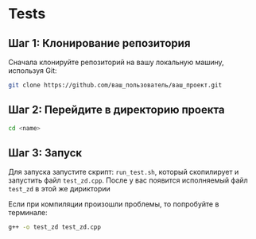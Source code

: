 # Tests

## Шаг 1: Клонирование репозитория

Сначала клонируйте репозиторий на вашу локальную машину, используя Git:

```bash
git clone https://github.com/ваш_пользователь/ваш_проект.git
```

## Шаг 2: Перейдите в директорию проекта

```bash
cd <name>
```

## Шаг 3: Запуск

Для запуска запустите скрипт: `run_test.sh`, который скопилирует и запустить файл `test_zd.cpp`. После у вас появится исполняемый файл `test_zd` в этой же дириктории

Если при компиляции произошли проблемы, то попробуйте в терминале:
```bash
g++ -o test_zd test_zd.cpp
```